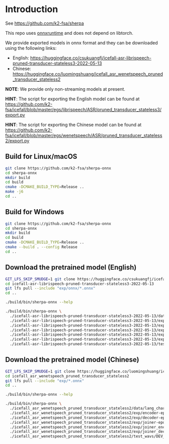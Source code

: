 # Introduction

See <https://github.com/k2-fsa/sherpa>

This repo uses [onnxruntime](https://github.com/microsoft/onnxruntime) and
does not depend on libtorch.

We provide exported models in onnx format and they can be downloaded using
the following links:

- English: <https://huggingface.co/csukuangfj/icefall-asr-librispeech-pruned-transducer-stateless3-2022-05-13>
- Chinese: <https://huggingface.co/luomingshuang/icefall_asr_wenetspeech_pruned_transducer_stateless2>

**NOTE**: We provide only non-streaming models at present.


**HINT**: The script for exporting the English model can be found at
<https://github.com/k2-fsa/icefall/blob/master/egs/librispeech/ASR/pruned_transducer_stateless3/export.py>

**HINT**: The script for exporting the Chinese model can be found at
<https://github.com/k2-fsa/icefall/blob/master/egs/wenetspeech/ASR/pruned_transducer_stateless2/export.py>

## Build for Linux/macOS

```bash
git clone https://github.com/k2-fsa/sherpa-onnx
cd sherpa-onnx
mkdir build
cd build
cmake -DCMAKE_BUILD_TYPE=Release ..
make -j6
cd ..
```

## Build for Windows

```bash
git clone https://github.com/k2-fsa/sherpa-onnx
cd sherpa-onnx
mkdir build
cd build
cmake -DCMAKE_BUILD_TYPE=Release ..
cmake --build . --config Release
cd ..
```

## Download the pretrained model (English)

```bash
GIT_LFS_SKIP_SMUDGE=1 git clone https://huggingface.co/csukuangfj/icefall-asr-librispeech-pruned-transducer-stateless3-2022-05-13
cd icefall-asr-librispeech-pruned-transducer-stateless3-2022-05-13
git lfs pull --include "exp/onnx/*.onnx"
cd ..

./build/bin/sherpa-onnx --help

./build/bin/sherpa-onnx \
  ./icefall-asr-librispeech-pruned-transducer-stateless3-2022-05-13/data/lang_bpe_500/tokens.txt \
  ./icefall-asr-librispeech-pruned-transducer-stateless3-2022-05-13/exp/onnx/encoder.onnx \
  ./icefall-asr-librispeech-pruned-transducer-stateless3-2022-05-13/exp/onnx/decoder.onnx \
  ./icefall-asr-librispeech-pruned-transducer-stateless3-2022-05-13/exp/onnx/joiner.onnx \
  ./icefall-asr-librispeech-pruned-transducer-stateless3-2022-05-13/exp/onnx/joiner_encoder_proj.onnx \
  ./icefall-asr-librispeech-pruned-transducer-stateless3-2022-05-13/exp/onnx/joiner_decoder_proj.onnx \
  ./icefall-asr-librispeech-pruned-transducer-stateless3-2022-05-13/test_wavs/1089-134686-0001.wav
```

## Download the pretrained model (Chinese)

```bash
GIT_LFS_SKIP_SMUDGE=1 git clone https://huggingface.co/luomingshuang/icefall_asr_wenetspeech_pruned_transducer_stateless2
cd icefall_asr_wenetspeech_pruned_transducer_stateless2
git lfs pull --include "exp/*.onnx"
cd ..

./build/bin/sherpa-onnx --help

./build/bin/sherpa-onnx \
  ./icefall_asr_wenetspeech_pruned_transducer_stateless2/data/lang_char/tokens.txt \
  ./icefall_asr_wenetspeech_pruned_transducer_stateless2/exp/encoder-epoch-10-avg-2.onnx \
  ./icefall_asr_wenetspeech_pruned_transducer_stateless2/exp/decoder-epoch-10-avg-2.onnx \
  ./icefall_asr_wenetspeech_pruned_transducer_stateless2/exp/joiner-epoch-10-avg-2.onnx \
  ./icefall_asr_wenetspeech_pruned_transducer_stateless2/exp/joiner_encoder_proj-epoch-10-avg-2.onnx \
  ./icefall_asr_wenetspeech_pruned_transducer_stateless2/exp/joiner_decoder_proj-epoch-10-avg-2.onnx \
  ./icefall_asr_wenetspeech_pruned_transducer_stateless2/test_wavs/DEV_T0000000000.wav
```
